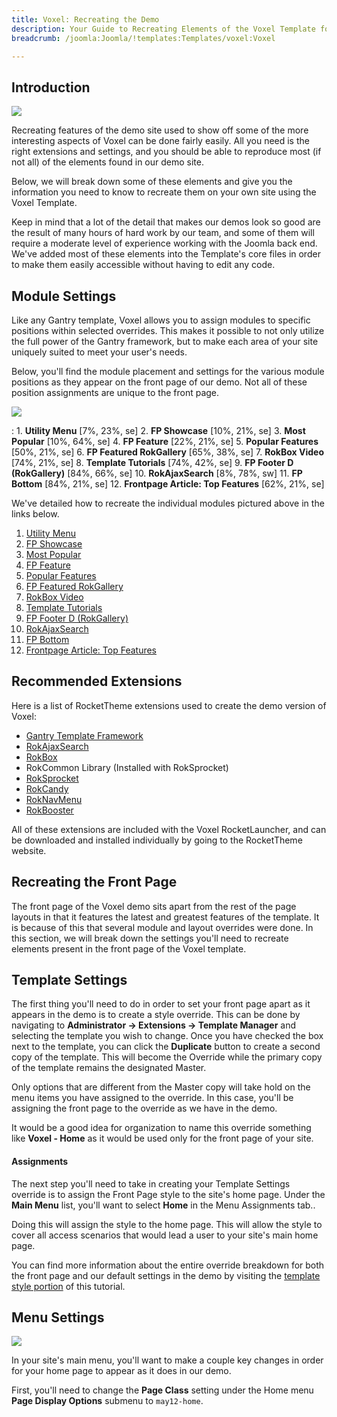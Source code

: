 ```yaml
---
title: Voxel: Recreating the Demo
description: Your Guide to Recreating Elements of the Voxel Template for Joomla
breadcrumb: /joomla:Joomla/!templates:Templates/voxel:Voxel

---
```


Introduction
-----

![][voxel2]

Recreating features of the demo site used to show off some of the more interesting aspects of Voxel can be done fairly easily. All you need is the right extensions and settings, and you should be able to reproduce most (if not all) of the elements found in our demo site. 

Below, we will break down some of these elements and give you the information you need to know to recreate them on your own site using the Voxel Template.

Keep in mind that a lot of the detail that makes our demos look so good are the result of many hours of hard work by our team, and some of them will require a moderate level of experience working with the Joomla back end. We've added most of these elements into the Template's core files in order to make them easily accessible without having to edit any code.

Module Settings
-----

Like any Gantry template, Voxel allows you to assign modules to specific positions within selected overrides. This makes it possible to not only utilize the full power of the Gantry framework, but to make each area of your site uniquely suited to meet your user's needs.

Below, you'll find the module placement and settings for the various module positions as they appear on the front page of our demo. Not all of these position assignments are unique to the front page.

![][Voxel]

:   1. **Utility Menu**  [7%, 23%, se]
    2. **FP Showcase**  [10%, 21%, se]
    3. **Most Popular**  [10%, 64%, se]
    4. **FP Feature**  [22%, 21%, se]
    5. **Popular Features**  [50%, 21%, se]
    6. **FP Featured RokGallery**  [65%, 38%, se]
    7. **RokBox Video**  [74%, 21%, se]
    8. **Template Tutorials**  [74%, 42%, se]
    9. **FP Footer D (RokGallery)**  [84%, 66%, se]
    10. **RokAjaxSearch**  [8%, 78%, sw]
    11. **FP Bottom**  [84%, 21%, se]
    12. **Frontpage Article: Top Features** [62%, 21%, se]

We've detailed how to recreate the individual modules pictured above in the links below.

1. [Utility Menu][module1]
2. [FP Showcase][module2]
3. [Most Popular][module3]
4. [FP Feature][module4]
5. [Popular Features][module5]
6. [FP Featured RokGallery][module6]
7. [RokBox Video][module7]
8. [Template Tutorials][module8]
9. [FP Footer D (RokGallery)][module9]
10. [RokAjaxSearch][module10]
11. [FP Bottom][module11]
12. [Frontpage Article: Top Features][module12]

Recommended Extensions
-----

Here is a list of RocketTheme extensions used to create the demo version of Voxel:

* [Gantry Template Framework][gantry]
* [RokAjaxSearch][rokajaxsearch]
* [RokBox][rokbox]
* RokCommon Library (Installed with RokSprocket)
* [RokSprocket][roksprocket]
* [RokCandy][rokcandy]
* [RokNavMenu][roknavmenu]
* [RokBooster][rokbooster]

All of these extensions are included with the Voxel RocketLauncher, and can be downloaded and installed individually by going to the RocketTheme website.

Recreating the Front Page
-----

The front page of the Voxel demo sits apart from the rest of the page layouts in that it features the latest and greatest features of the template. It is because of this that several module and layout overrides were done. In this section, we will break down the settings you'll need to recreate elements present in the front page of the Voxel template.

Template Settings
-----

The first thing you'll need to do in order to set your front page apart as it appears in the demo is to create a style override. This can be done by navigating to **Administrator -> Extensions -> Template Manager** and selecting the template you wish to change.  Once you have checked the box next to the template, you can click the **Duplicate** button to create a second copy of the template. This will become the Override while the primary copy of the template remains the designated Master.

Only options that are different from the Master copy will take hold on the menu items you have assigned to the override. In this case, you'll be assigning the front page to the override as we have in the demo.

It would be a good idea for organization to name this override something like **Voxel - Home** as it would be used only for the front page of your site.

#### Assignments

The next step you'll need to take in creating your Template Settings override is to assign the Front Page style to the site's home page. Under the **Main Menu** list, you'll want to select **Home** in the Menu Assignments tab..

Doing this will assign the style to the home page. This will allow the style to cover all access scenarios that would lead a user to your site's main home page.

You can find more information about the entire override breakdown for both the front page and our default settings in the demo by visiting the [template style portion][demooverride] of this tutorial.

Menu Settings
-----

![][mainmenu]

In your site's main menu, you'll want to make a couple key changes in order for your home page to appear as it does in our demo.

First, you'll need to change the **Page Class** setting under the Home menu **Page Display Options** submenu to `may12-home`.

[gantry]: http://gantry-framework.org/download
[rokajaxsearch]: http://www.rockettheme.com/extensions-joomla/rokajaxsearch
[rokbox]: http://www.rockettheme.com/extensions-joomla/rokbox
[roksprocket]: http://www.rockettheme.com/extensions-joomla/roksprocket
[voxel]: assets/voxel.jpeg
[voxel2]: assets/voxel2.jpeg
[demooverride]: demo_override.md
[roknavmenu]: http://www.rockettheme.com/extensions-joomla/roknavmenu
[rokbooster]: http://www.rockettheme.com/extensions-joomla/rokbooster
[rokcandy]: http://www.rockettheme.com/extensions-joomla/rokcandy
[module1]: demo_module_1.md
[module2]: demo_module_2.md
[module3]: demo_module_3.md
[module4]: demo_module_4.md
[module5]: demo_module_5.md
[module6]: demo_module_6.md
[module7]: demo_module_7.md
[module8]: demo_module_8.md
[module9]: demo_module_9.md
[module10]: demo_module_10.md
[module11]: demo_module_11.md
[module12]: demo_module_12.md
[module13]: demo_module_13.md
[module14]: demo_module_14.md
[module15]: demo_module_15.md
[mainmenu]: assets/menu_1.jpg
[icons]: http://fortawesome.github.io/Font-Awesome/icons/
[article]: assets/article.jpg